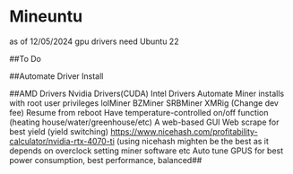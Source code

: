 # Mineuntu

as of 12/05/2024 gpu drivers need Ubuntu 22 

##To Do

##Automate Driver Install

##AMD Drivers
    Nvidia Drivers(CUDA)
    Intel Drivers
  Automate Miner installs with root user privileges
    lolMiner
    BZMiner
    SRBMiner 
    XMRig (Change dev fee)
  Resume from reboot
  Have temperature-controlled on/off function (heating house/water/greenhouse/etc)
  A web-based GUI
  Web scrape for best yield (yield switching)
    https://www.nicehash.com/profitability-calculator/nvidia-rtx-4070-ti
    (using nicehash mighten be the best as it depends on overclock setting miner software etc
  Auto tune GPUS for best power consumption, best performance, balanced##
